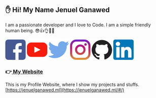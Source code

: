 ## ✋ Hi! My Name Jenuel Ganawed

I am a passionate developer and I love to Code. I am a simple friendly human being. 😎👍👌👊✊

[![alt text][1.1]][1]
[![alt text][2.1]][2]
[![alt text][3.1]][3]
[![alt text][4.1]][4]
[![alt text][5.1]][5]
[![alt text][6.1]][6]

[1.1]: ./icons/png/001-facebook.png (Facebook)
[2.1]: ./icons/png/002-youtube.png (Youtube)
[3.1]: ./icons/png/003-twitter.png (Twitter)
[4.1]: ./icons/png/004-instagram.png (Instagram)
[5.1]: ./icons/png/005-github.png (Github)
[6.1]: ./icons/png/006-linkedin.png (LinkedIn)

[1]: https://www.facebook.com/ganawed/
[2]: https://www.youtube.com/channel/UCNANDtTF63UTRcYioVsSCdA
[3]: https://twitter.com/broJenuel
[4]: https://www.instagram.com/brojenuel/
[5]: https://github.com/MisterJ936
[6]: https://www.linkedin.com/in/jenuelganawed/

### 👉[ My Website](https://jenuelganawed.ml/#/)
This is my Profile Website, where I show my projects and stuffs.  
[https://jenuelganawed.ml](https://jenuelganawed.ml/#/)
